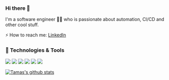 ### Hi there 👋

I'm a software engineer 👨‍💻 who is passionate about automation, CI/CD and other cool stuff.

⚡ How to reach me: [LinkedIn](https://www.linkedin.com/in/%E2%98%95-bojtetamas) 


### 🔧 Technologies & Tools

![](https://img.shields.io/badge/Code-JavaScript-informational?style=flat&logo=javascript&logoColor=white&color=2bbc8a)
![](https://img.shields.io/badge/Code-Java-informational?style=flat&logo=java&logoColor=white&color=2bbc8a)
![](https://img.shields.io/badge/Shell-Bash-informational?style=flat&logo=gnu-bash&logoColor=white&color=2bbc8a)
![](https://img.shields.io/badge/Container-Docker-informational?style=flat&logo=docker&logoColor=white&color=2bbc8a)
![](https://img.shields.io/badge/Cloud-AWS-informational?style=flat&logo=amazon&logoColor=white&color=2bbc8a)
![](https://img.shields.io/badge/Cloud-Google-informational?style=flat&logo=google&logoColor=white&color=2bbc8a)

[![Tamas's github stats](https://github-readme-stats.vercel.app/api?username=BojteTamas&show_icons=true&theme=vue&hide=["issues"])](https://github.com/BojteTamas/github-readme-stats)
